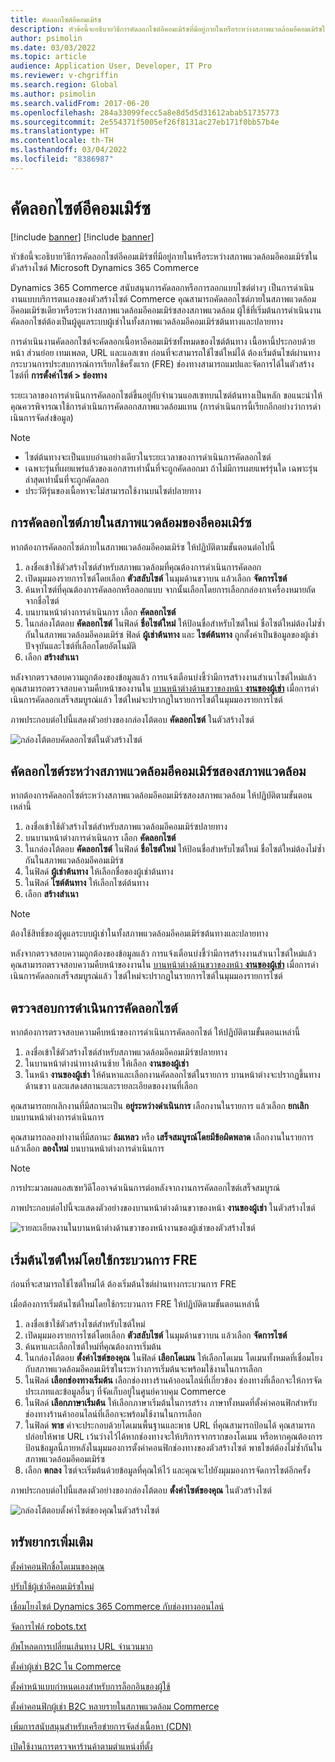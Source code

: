```yaml
---
title: คัดลอกไซต์อีคอมเมิร์ซ
description: หัวข้อนี้จะอธิบายวิธีการคัดลอกไซต์อีคอมเมิร์ซที่มีอยู่ภายในหรือระหว่างสภาพแวดล้อมอีคอมเมิร์ซในตัวสร้างไซต์ Microsoft Dynamics 365 Commerce
author: psimolin
ms.date: 03/03/2022
ms.topic: article
audience: Application User, Developer, IT Pro
ms.reviewer: v-chgriffin
ms.search.region: Global
ms.author: psimolin
ms.search.validFrom: 2017-06-20
ms.openlocfilehash: 284a33099fecc5a8e8d5d5d31612abab51735773
ms.sourcegitcommit: 2e554371f5005ef26f8131ac27eb171f0bb57b4e
ms.translationtype: HT
ms.contentlocale: th-TH
ms.lasthandoff: 03/04/2022
ms.locfileid: "8386987"
---
```

# <a name="copy-an-e-commerce-site"></a>คัดลอกไซต์อีคอมเมิร์ซ

[!include [banner](../includes/banner.md)]
[!include [banner](../includes/preview-banner.md)]

หัวข้อนี้จะอธิบายวิธีการคัดลอกไซต์อีคอมเมิร์ซที่มีอยู่ภายในหรือระหว่างสภาพแวดล้อมอีคอมเมิร์ซในตัวสร้างไซต์ Microsoft Dynamics 365 Commerce

Dynamics 365 Commerce สนับสนุนการคัดลอกหรือการลอกแบบไซต์ต่างๆ เป็นการดําเนินงานแบบบริการตนเองของตัวสร้างไซต์ Commerce คุณสามารถคัดลอกไซต์ภายในสภาพแวดล้อมอีคอมเมิร์ซเดียวหรือระหว่างสภาพแวดล้อมอีคอมเมิร์ซสองสภาพแวดล้อม ผู้ใช้ที่เริ่มต้นการดําเนินงานคัดลอกไซต์ต้องเป็นผู้ดูแลระบบผู้เช่าในทั้งสภาพแวดล้อมอีคอมเมิร์ซต้นทางและปลายทาง

การดําเนินงานคัดลอกไซต์จะคัดลอกเนื้อหาอีคอมเมิร์ซทั้งหมดของไซต์ต้นทาง เนื้อหานี้ประกอบด้วยหน้า ส่วนย่อย เทมเพลต, URL และแอสเซท ก่อนที่จะสามารถใช้ไซต์ใหม่ได้ ต้องเริ่มต้นไซต์ผ่านทางกระบวนการประสบการณ์การเรียกใช้ครั้งแรก (FRE) ช่องทางสามารถแมปและจัดการได้ในตัวสร้างไซต์ที่ **การตั้งค่าไซต์ \> ช่องทาง**

ระยะเวลาของการดําเนินการคัดลอกไซต์ขึ้นอยู่กับจํานวนแอสเซทบนไซต์ต้นทางเป็นหลัก ขอแนะนำให้คุณควรพิจารณาใช้การดําเนินการคัดลอกสภาพแวดล้อมแทน (การดําเนินการนี้เรียกอีกอย่างว่าการดําเนินการจัดส่งข้อมูล)

> [!NOTE]
> - ไซต์ต้นทางจะเป็นแบบอ่านอย่างเดียวในระยะเวลาของการดําเนินการคัดลอกไซต์
> - เฉพาะรุ่นที่เผยแพร่แล้วของเอกสารเท่านั้นที่จะถูกคัดลอกมา ถ้าไม่มีการเผยแพร่รุ่นใด เฉพาะรุ่นล่าสุดเท่านั้นที่จะถูกคัดลอก
> - ประวัติรุ่นของเนื้อหาจะไม่สามารถใช้งานบนไซต์ปลายทาง

## <a name="copy-a-site-within-an-e-commerce-environment"></a>การคัดลอกไซต์ภายในสภาพแวดล้อมของอีคอมเมิร์ซ

หากต้องการคัดลอกไซต์ภายในสภาพแวดล้อมอีคอมเมิร์ซ ให้ปฏิบัติตามขั้นตอนต่อไปนี้

1. ลงชื่อเข้าใช้ตัวสร้างไซต์สำหรับสภาพแวดล้อมที่คุณต้องการดําเนินการคัดลอก
1. เปิดมุมมองรายการไซต์โดยเลือก **ตัวสลับไซต์** ในมุมด้านขวาบน แล้วเลือก **จัดการไซต์**
1. ค้นหาไซต์ที่คุณต้องการคัดลอกหรือลอกแบบ จากนั้นเลือกโดยการเลือกกล่องกาเครื่องหมายถัดจากชื่อไซต์
1. บนบานหน้าต่างการดำเนินการ เลือก **คัดลอกไซต์**
1. ในกล่องโต้ตอบ **คัดลอกไซต์** ในฟิลด์ **ชื่อไซต์ใหม่** ให้ป้อนชื่อสำหรับไซต์ใหม่ ชื่อไซต์ใหม่ต้องไม่ซ้ำกันในสภาพแวดล้อมอีคอมเมิร์ซ ฟิลด์ **ผู้เช่าต้นทาง** และ **ไซต์ต้นทาง** ถูกตั้งค่าเป็นข้อมูลของผู้เช่าปัจจุบันและไซต์ที่เลือกโดยอัตโนมัติ
1. เลือก **สร้างสำเนา**

หลังจากตรวจสอบความถูกต้องของข้อมูลแล้ว การแจ้งเตือนบ่งชี้ว่ามีการสร้างงานสําเนาไซต์ใหม่แล้ว คุณสามารถตรวจสอบความคืบหน้าของงานใน [บานหน้าต่างด้านขวาของหน้า **งานของผู้เช่า**](#monitor-the-site-copy-operation) เมื่อการดําเนินการคัดลอกเสร็จสมบูรณ์แล้ว ไซต์ใหม่จะปรากฏในรายการไซต์ในมุมมองรายการไซต์

ภาพประกอบต่อไปนี้แสดงตัวอย่างของกล่องโต้ตอบ **คัดลอกไซต์** ในตัวสร้างไซต์

![กล่องโต้ตอบคัดลอกไซต์ในตัวสร้างไซต์](media/site-copy_1.png)

## <a name="copy-a-site-between-two-e-commerce-environments"></a>คัดลอกไซต์ระหว่างสภาพแวดล้อมอีคอมเมิร์ซสองสภาพแวดล้อม

หากต้องการคัดลอกไซต์ระหว่างสภาพแวดล้อมอีคอมเมิร์ซสองสภาพแวดล้อม ให้ปฏิบัติตามขั้นตอนเหล่านี้

1. ลงชื่อเข้าใช้ตัวสร้างไซต์สำหรับสภาพแวดล้อมอีคอมเมิร์ซปลายทาง
1. บนบานหน้าต่างการดำเนินการ เลือก **คัดลอกไซต์**
1. ในกล่องโต้ตอบ **คัดลอกไซต์** ในฟิลด์ **ชื่อไซต์ใหม่** ให้ป้อนชื่อสำหรับไซต์ใหม่ ชื่อไซต์ใหม่ต้องไม่ซ้ำกันในสภาพแวดล้อมอีคอมเมิร์ซ
1. ในฟิลด์ **ผู้เช่าต้นทาง** ให้เลือกชื่อของผู้เช่าต้นทาง
1. ในฟิลด์ **ไซต์ต้นทาง** ให้เลือกไซต์ต้นทาง
1. เลือก **สร้างสำเนา**

> [!NOTE]
> ต้องใช้สิทธิ์ของผู้ดูแลระบบผู้เช่าในทั้งสภาพแวดล้อมอีคอมเมิร์ซต้นทางและปลายทาง

หลังจากตรวจสอบความถูกต้องของข้อมูลแล้ว การแจ้งเตือนบ่งชี้ว่ามีการสร้างงานสําเนาไซต์ใหม่แล้ว คุณสามารถตรวจสอบความคืบหน้าของงานใน [บานหน้าต่างด้านขวาของหน้า **งานของผู้เช่า**](#monitor-the-site-copy-operation) เมื่อการดําเนินการคัดลอกเสร็จสมบูรณ์แล้ว ไซต์ใหม่จะปรากฏในรายการไซต์ในมุมมองรายการไซต์

## <a name="monitor-the-site-copy-operation"></a>ตรวจสอบการดําเนินการคัดลอกไซต์

หากต้องการตรวจสอบความคืบหน้าของการดําเนินการคัดลอกไซต์ ให้ปฏิบัติตามขั้นตอนเหล่านี้

1. ลงชื่อเข้าใช้ตัวสร้างไซต์สำหรับสภาพแวดล้อมอีคอมเมิร์ซปลายทาง
1. ในบานหน้าต่างนำทางด้านซ้าย ให้เลือก **งานของผู้เช่า**
1. ในหน้า **งานของผู้เช่า** ให้ค้นหาและเลือกงานคัดลอกไซต์ในรายการ บานหน้าต่างจะปรากฏขึ้นทางด้านขวา และแสดงสถานะและรายละเอียดของงานที่เลือก

คุณสามารถยกเลิกงานที่มีสถานะเป็น **อยู่ระหว่างดำเนินการ** เลือกงานในรายการ แล้วเลือก **ยกเลิก** บนบานหน้าต่างการดำเนินการ

คุณสามารถลองทำงานที่มีสถานะ **ล้มเหลว** หรือ **เสร็จสมบูรณ์โดยมีข้อผิดพลาด** เลือกงานในรายการ แล้วเลือก **ลองใหม่** บนบานหน้าต่างการดำเนินการ

> [!NOTE]
> การประมวลผลแอสเซทวิดีโออาจดำเนินการต่อหลังจากงานการคัดลอกไซต์เสร็จสมบูรณ์

ภาพประกอบต่อไปนี้จะแสดงตัวอย่างของบานหน้าต่างด้านขวาของหน้า **งานของผู้เช่า** ในตัวสร้างไซต์

![รายละเอียดงานในบานหน้าต่างด้านขวาของหน้างานของผู้เช่าของตัวสร้างไซต์](media/site-copy_2.png)

## <a name="initialize-a-new-site-by-using-the-fre-process"></a>เริ่มต้นไซต์ใหม่โดยใช้กระบวนการ FRE

ก่อนที่จะสามารถใช้ไซต์ใหม่ได้ ต้องเริ่มต้นไซต์ผ่านทางกระบวนการ FRE

เมื่อต้องการเริ่มต้นไซต์ใหม่โดยใช้กระบวนการ FRE ให้ปฏิบัติตามขั้นตอนเหล่านี้

1. ลงชื่อเข้าใช้ตัวสร้างไซต์สำหรับไซต์ใหม่
1. เปิดมุมมองรายการไซต์โดยเลือก **ตัวสลับไซต์** ในมุมด้านขวาบน แล้วเลือก **จัดการไซต์**
1. ค้นหาและเลือกไซต์ใหม่ที่คุณต้องการเริ่มต้น
1. ในกล่องโต้ตอบ **ตั้งค่าไซต์ของคุณ** ในฟิลด์ **เลือกโดเมน** ให้เลือกโดเมน โดเมนทั้งหมดที่เชื่อมโยงกับสภาพแวดล้อมอีคอมเมิร์ซในระหว่างการเริ่มต้นจะพร้อมใช้งานในการเลือก
1. ในฟิลด์ **เลือกช่องทางเริ่มต้น** เลือกช่องทางร้านค้าออนไลน์ที่เกี่ยวข้อง ช่องทางที่เลือกจะให้การจัดประเภทและข้อมูลอื่นๆ ที่จัดเก็บอยู่ในศูนย์ควบคุม Commerce
1. ในฟิลด์ **เลือกภาษาเริ่มต้น** ให้เลือกภาษาเริ่มต้นในการสร้าง ภาษาทั้งหมดที่ตั้งค่าคอนฟิกสำหรับช่องทางร้านค้าออนไลน์ที่เลือกจะพร้อมใช้งานในการเลือก
1. ในฟิลด์ **พาธ** ค่าจะประกอบด้วยโดเมนพื้นฐานและพาธ URL ที่คุณสามารถป้อนได้ คุณสามารถปล่อยให้พาธ URL เว้นว่างไว้ได้หากช่องทางจะให้บริการจากรากของโดเมน หรือหากคุณต้องการป้อนข้อมูลนี้ภายหลังในมุมมองการตั้งค่าคอนฟิกช่องทางของตัวสร้างไซต์ พาธไซต์ต้องไม่ซ้ำกันในสภาพแวดล้อมอีคอมเมิร์ซ
1. เลือก **ตกลง** ไซต์จะเริ่มต้นด้วยข้อมูลที่คุณให้ไว้ และคุณจะไปยังมุมมองการจัดการไซต์อีกครั้ง

ภาพประกอบต่อไปนี้แสดงตัวอย่างของกล่องโต้ตอบ **ตั้งค่าไซต์ของคุณ** ในตัวสร้างไซต์

![กล่องโต้ตอบตั้งค่าไซต์ของคุณในตัวสร้างไซต์](media/site-copy_3.png)

## <a name="additional-resources"></a>ทรัพยากรเพิ่มเติม

[ตั้งค่าคอนฟิกชื่อโดเมนของคุณ](configure-your-domain-name.md)

[ปรับใช้ผู้เช่าอีคอมเมิร์ซใหม่](deploy-ecommerce-site.md)

[เชื่อมโยงไซต์ Dynamics 365 Commerce กับช่องทางออนไลน์](associate-site-online-store.md)

[จัดการไฟล์ robots.txt](manage-robots-txt-files.md)

[อัพโหลดการเปลี่ยนเส้นทาง URL จำนวนมาก](upload-bulk-redirects.md)

[ตั้งค่าผู้เช่า B2C ใน Commerce](set-up-b2c-tenant.md)

[ตั้งค่าหน้าแบบกำหนดเองสำหรับการล็อกอินของผู้ใช้](custom-pages-user-logins.md)

[ตั้งค่าคอนฟิกผู้เช่า B2C หลายรายในสภาพแวดล้อม Commerce](configure-multi-b2c-tenants.md)

[เพิ่มการสนับสนุนสำหรับเครือข่ายการจัดส่งเนื้อหา (CDN)](add-cdn-support.md)

[เปิดใช้งานการตรวจหาร้านค้าตามตำแหน่งที่ตั้ง](enable-store-detection.md)

